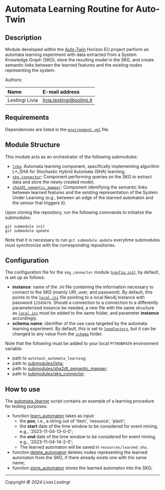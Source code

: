 # Automata Learning Routine for Auto-Twin

## Description

Module developed within the [Auto-Twin][autotwin] Horizon EU project perform an automata
learning experiment with data
extracted from a System Knowledge Graph (SKG), store the resulting model in the SKG, and create semantic links between
the learned features and the existing nodes representing the system.

Authors:

| Name           | E-mail address           |
|:---------------|:-------------------------|
| Lestingi Livia | livia.lestingi@polimi.it |

## Requirements

Dependencies are listed in the [`environment.yml`](environment.yml) file.

## Module Structure

This module acts as an orchestrator of the following submodules:

- [`lsha`][lsha]: Automata learning component, specifically implementing algorithm L*_SHA for Stochastic
  Hybrid Automata (SHA) learning;
- [`skg_connector`][connector]: Component performing queries on the SKG to extract data and store the
  newly created model;
- [`sha2dt_semantic_mapper`][mapper]: Component identifying the semantic links between learned features and the existing
  representation of the System Under Learning (e.g., between an edge of the learned automaton and the sensor that
  triggers it).

Upon cloning the repository, run the following commands to initialize the submodules:

	git submodule init	
    git submodule update

Note that it is necessary to run `git submodule update` everytime submodules must synchronize with the corresponding
repositories.

## Configuration

The configuration file for the `skg_connector`
module ([`config.ini`][connector_config]), by default, is set up as follows:

- **instance**: name of the .ini file containing the information necessary to connect to the SKG (mainly URI, user, and
  password). By default, this points to the [`local.ini`][connector_config] file
  pointing to a local Neo4j instance with password `12345678`. Should a connection to a connection to a differently
  parameterized instance be needed, a new file with the same structure as [`local.ini`][connector_config] must be added
  to the same folder, and parameter **instance** accordingly.
- **schema.name**: identifier of the use case targeted by the automata learning experiment. By default, this is set
  to [`legoFactory`][connector_schemas], but it can be changed to any value
  from the [`schema`][connector_schemas] folder.

Note that the following must be added to your local `PYTHONPATH` environment variable:

- path to `autotwin_automata_learning`;
- path to [submodules/lsha](submodules/lsha);
- path to [submodules/sha2dt_semantic_mapper](submodules/sha2dt_semantic_mapper);
- path to [submodules/skg_connector](submodules/skg_connector).

## How to use

The [automata_learner](automata_learner.py) script contains an example of a learning procedure for testing purposes:

- function [learn_automaton][lsha_endpoint] takes as input:
    - the **pov**, i.e., a string out of 'item', 'resource', 'plant';
    - the **start** date of the time window to be considered for event mining, e.g., '2023-11-04-13-0-0';
    - the **end** date of the time window to be considered for event mining, e.g., '2023-11-04-14-2-0';
    - The learned automaton will be saved in `resources/learned_sha`.
- function [delete_automaton][connector_endpoint] deletes nodes representing the learned automaton from the SKG, if
  there already exists one with the same name;
- function [store_automaton][connector_endpoint] stores the learned automaton into the SKG;

---

*Copyright &copy; 2024 Livia Lestingi*

[autotwin]: https://www.auto-twin-project.eu/

[lsha]: https://github.com/LesLivia/lsha/tree/master

[lsha_endpoint]: https://github.com/LesLivia/lsha/blob/master/it/polimi/sha_learning/autotwin_learn.py

[connector]: https://github.com/LesLivia/skg_connector

[connector_endpoint]: https://github.com/LesLivia/skg_connector/blob/master/autotwin_connector.py

[mapper]: https://github.com/LesLivia/sha2dt_semantic_mapper

[mapper_endpoint]: https://github.com/LesLivia/sha2dt_semantic_mapper/blob/master/autotwin_mapper.py

[connector_config]: https://github.com/LesLivia/skg_connector/tree/dcf97cff64ae606ab99df94b3446354d4b22045e/resources/config

[connector_schemas]: https://github.com/LesLivia/skg_connector/tree/dcf97cff64ae606ab99df94b3446354d4b22045e/resources/schemas
